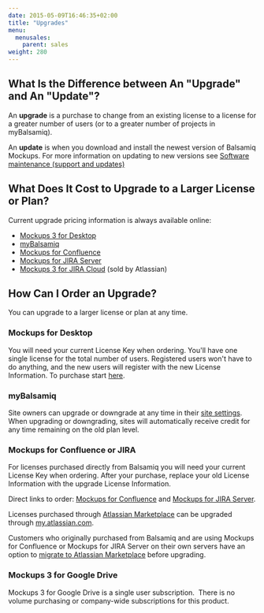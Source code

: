 ```yaml
---
date: 2015-05-09T16:46:35+02:00
title: "Upgrades"
menu:
  menusales:
    parent: sales
weight: 280
---
```


## What Is the Difference between An "Upgrade" and An "Update"?

An **upgrade** is a purchase to change from an existing license to a license for a greater number of users (or to a greater number of projects in myBalsamiq).

An **update** is when you download and install the newest version of Balsamiq Mockups. For more information on updating to new versions see [Software maintenance (support and updates)](/sales/maintenance/)

## What Does It Cost to Upgrade to a Larger License or Plan?

Current upgrade pricing information is always available online:

*   [Mockups 3 for Desktop](https://balsamiq.com/buy/desktopupgrades/)
*   [myBalsamiq](https://balsamiq.com/buy/#myb)
*   [Mockups for Confluence](https://balsamiq.com/buy/#cu)
*   [Mockups for JIRA Server](https://balsamiq.com/buy/#ju)
*   [Mockups 3 for JIRA Cloud](https://marketplace.atlassian.com/plugins/com.balsamiq.mockups.jira/cloud/pricing) (sold by Atlassian)

## How Can I Order an Upgrade?

You can upgrade to a larger license or plan at any time.

### Mockups for Desktop

You will need your current License Key when ordering. You'll have one single license for the total number of users. Registered users won't have to do anything, and the new users will register with the new License Information. To purchase start [here](https://balsamiq.com/buy/#du).

### myBalsamiq

Site owners can upgrade or downgrade at any time in their [site settings](/sales/mybsubscriptions/#changing-your-plan). When upgrading or downgrading, sites will automatically receive credit for any time remaining on the old plan level.

### Mockups for Confluence or JIRA

For licenses purchased directly from Balsamiq you will need your current License Key when ordering. After your purchase, replace your old License Information with the upgrade License Information.

Direct links to order: [Mockups for Confluence](https://balsamiq.com/buy/#cu) and [Mockups for JIRA Server](https://balsamiq.com/buy/#ju).

Licenses purchased through [Atlassian Marketplace](/sales/marketplace/) can be upgraded through [my.atlassian.com](https://my.atlassian.com).

Customers who originally purchased from Balsamiq and are using Mockups for Confluence or Mockups for JIRA Server on their own servers have an option to [migrate to Atlassian Marketplace](/sales/atlassianmigrating/) before upgrading.

### Mockups 3 for Google Drive

Mockups 3 for Google Drive is a single user subscription.  There is no volume purchasing or company-wide subscriptions for this product.